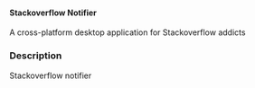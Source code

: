 #### Stackoverflow Notifier
A cross-platform desktop application for Stackoverflow addicts

### Description
Stackoverflow notifier 

